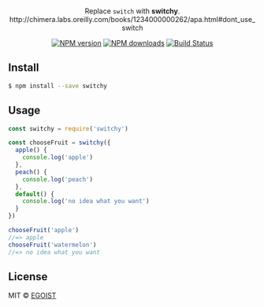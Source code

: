 <p align="center">
  <br>Replace <code>switch</code> with <strong>switchy</strong>. <br>http://chimera.labs.oreilly.com/books/1234000000262/apa.html#dont_use_switch
</p>

<p align="center">
  <a href="https://npmjs.com/package/switchy"><img src="https://img.shields.io/npm/v/switchy.svg?style=flat-square" alt="NPM version"></a>
  <a href="https://npmjs.com/package/switchy"><img src="https://img.shields.io/npm/dm/switchy.svg?style=flat-square" alt="NPM downloads"></a>
  <a href="https://circleci.com/gh/egoist/switchy"><img src="https://img.shields.io/circleci/project/egoist/switchy/master.svg?style=flat-square" alt="Build Status"></a>
</p>


## Install

```bash
$ npm install --save switchy
```

## Usage

```js
const switchy = require('switchy')

const chooseFruit = switchy({
  apple() {
    console.log('apple')
  },
  peach() {
    console.log('peach')
  },
  default() {
    console.log('no idea what you want')
  }
})

chooseFruit('apple')
//=> apple
chooseFruit('watermelon')
//=> no idea what you want
```

## License

MIT © [EGOIST](https://github.com/egoist)
